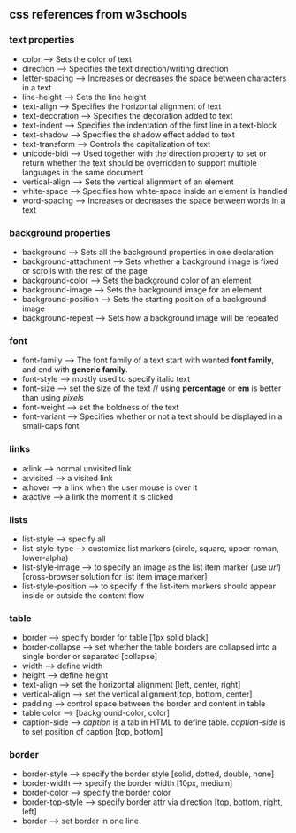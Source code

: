 ## css references from w3schools

### text properties
- color    -->  Sets the color of text
- direction   -->   Specifies the text direction/writing direction
- letter-spacing --> Increases or decreases the space between characters in a text
- line-height --> Sets the line height
- text-align --> Specifies the horizontal alignment of text
- text-decoration --> Specifies the decoration added to text
- text-indent -->  Specifies the indentation of the first line in a text-block
- text-shadow  --> Specifies the shadow effect added to text
- text-transform --> Controls the capitalization of text
- unicode-bidi   -->  Used together with the direction property to set or return whether the text should be overridden to support multiple languages in the same document
- vertical-align --> Sets the vertical alignment of an element
- white-space --> Specifies how white-space inside an element is handled
- word-spacing   -->  Increases or decreases the space between words in a text

### background properties
- background --> Sets all the background properties in one declaration
- background-attachment  -->  Sets whether a background image is fixed or scrolls with the rest of the page
- background-color  -->  Sets the background color of an element
- background-image  -->  Sets the background image for an element
- background-position  -->  Sets the starting position of a background image
- background-repeat  -->  Sets how a background image will be repeated

### font
- font-family --> The font family of a text 
  start with wanted **font family**, and end with **generic family**.
- font-style --> mostly used to specify italic text
- font-size --> set the size of the text 
   // using **percentage** or **em** is better than using *pixels*
- font-weight --> set the boldness of the text
- font-variant --> Specifies whether or not a text should be displayed in a small-caps font

### links
- a:link --> normal unvisited link
- a:visited --> a visited link
- a:hover --> a link when the user mouse is over it
- a:active --> a link the moment it is clicked

### lists
- list-style --> specify all
- list-style-type --> customize list markers (circle, square, upper-roman, lower-alpha)
- list-style-image --> to specify an image as the list item marker (use *url*) [cross-browser solution for list item image marker]
- list-style-position --> to specify if the list-item markers should appear inside or outside the content flow

### table
- border --> specify border for table [1px solid black]
- border-collapse --> set whether the table borders are collapsed into a single border or separated [collapse]
- width --> define width
- height --> define height
- text-align --> set the horizontal alignment [left, center, right]
- vertical-align --> set the vertical alignment[top, bottom, center]
- padding --> control space between the border and content in table
- table color --> [background-color, color]
- caption-side --> *caption* is a tab in HTML to define table. *caption-side* is to set position of caption [top, bottom]

### border
- border-style --> specify the border style [solid, dotted, double, none]
- border-width --> specify the border width [10px, medium]
- border-color --> specify the border color
- border-top-style --> specify border attr via direction [top, bottom, right, left] 
- border --> set border  in one line




